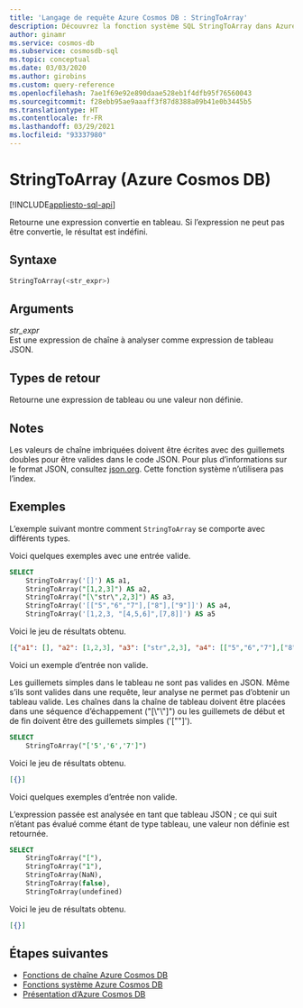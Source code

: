 ```yaml
---
title: 'Langage de requête Azure Cosmos DB : StringToArray'
description: Découvrez la fonction système SQL StringToArray dans Azure Cosmos DB.
author: ginamr
ms.service: cosmos-db
ms.subservice: cosmosdb-sql
ms.topic: conceptual
ms.date: 03/03/2020
ms.author: girobins
ms.custom: query-reference
ms.openlocfilehash: 7ae1f69e92e890daae528eb1f4dfb95f76560043
ms.sourcegitcommit: f28ebb95ae9aaaff3f87d8388a09b41e0b3445b5
ms.translationtype: HT
ms.contentlocale: fr-FR
ms.lasthandoff: 03/29/2021
ms.locfileid: "93337980"
---
```

# <a name="stringtoarray-azure-cosmos-db"></a>StringToArray (Azure Cosmos DB)
[!INCLUDE[appliesto-sql-api](includes/appliesto-sql-api.md)]

 Retourne une expression convertie en tableau. Si l’expression ne peut pas être convertie, le résultat est indéfini.  
  
## <a name="syntax"></a>Syntaxe
  
```sql  
StringToArray(<str_expr>)  
```  
  
## <a name="arguments"></a>Arguments
  
*str_expr*  
   Est une expression de chaîne à analyser comme expression de tableau JSON. 
  
## <a name="return-types"></a>Types de retour
  
  Retourne une expression de tableau ou une valeur non définie. 
  
## <a name="remarks"></a>Notes
  Les valeurs de chaîne imbriquées doivent être écrites avec des guillemets doubles pour être valides dans le code JSON. Pour plus d’informations sur le format JSON, consultez [json.org](https://json.org/). Cette fonction système n’utilisera pas l’index.
  
## <a name="examples"></a>Exemples
  
  L’exemple suivant montre comment `StringToArray` se comporte avec différents types. 
  
 Voici quelques exemples avec une entrée valide.

```sql
SELECT 
    StringToArray('[]') AS a1, 
    StringToArray("[1,2,3]") AS a2,
    StringToArray("[\"str\",2,3]") AS a3,
    StringToArray('[["5","6","7"],["8"],["9"]]') AS a4,
    StringToArray('[1,2,3, "[4,5,6]",[7,8]]') AS a5
```

Voici le jeu de résultats obtenu.

```json
[{"a1": [], "a2": [1,2,3], "a3": ["str",2,3], "a4": [["5","6","7"],["8"],["9"]], "a5": [1,2,3,"[4,5,6]",[7,8]]}]
```

Voici un exemple d’entrée non valide. 
   
 Les guillemets simples dans le tableau ne sont pas valides en JSON.
Même s’ils sont valides dans une requête, leur analyse ne permet pas d’obtenir un tableau valide. Les chaînes dans la chaîne de tableau doivent être placées dans une séquence d’échappement ("[\\"\\"]") ou les guillemets de début et de fin doivent être des guillemets simples ('[""]').

```sql
SELECT
    StringToArray("['5','6','7']")
```

Voici le jeu de résultats obtenu.

```json
[{}]
```

Voici quelques exemples d’entrée non valide.
   
 L’expression passée est analysée en tant que tableau JSON ; ce qui suit n’étant pas évalué comme étant de type tableau, une valeur non définie est retournée.
   
```sql
SELECT
    StringToArray("["),
    StringToArray("1"),
    StringToArray(NaN),
    StringToArray(false),
    StringToArray(undefined)
```

Voici le jeu de résultats obtenu.

```json
[{}]
```

## <a name="next-steps"></a>Étapes suivantes

- [Fonctions de chaîne Azure Cosmos DB](sql-query-string-functions.md)
- [Fonctions système Azure Cosmos DB](sql-query-system-functions.md)
- [Présentation d’Azure Cosmos DB](introduction.md)
